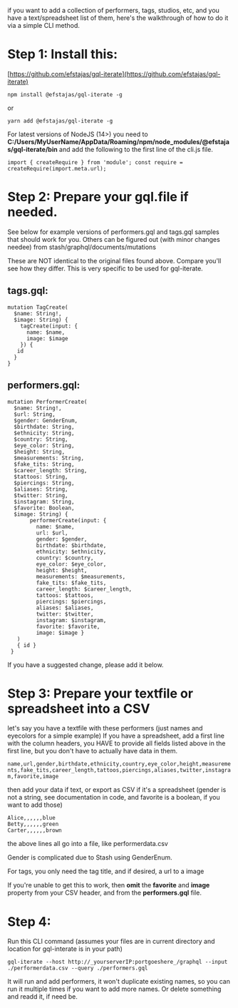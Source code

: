 if you want to add a collection of performers, tags, studios, etc, and you have a text/spreadsheet list of them, here's the walkthrough of how to do it via a simple CLI method.

# **Step 1: Install this:** 

[https://github.com/efstajas/gql-iterate](https://github.com/efstajas/gql-iterate)

`npm install @efstajas/gql-iterate -g`

or

`yarn add @efstajas/gql-iterate -g`

For latest versions of NodeJS (14>) you need to **C:/Users/MyUserName/AppData/Roaming/npm/node_modules/@efstajas/gql-iterate/bin** and add the following to the first line of the cli.js file.

`import { createRequire } from 'module'; const require = createRequire(import.meta.url);`

# **Step 2: Prepare your gql.file if needed.** 

See below for example versions of performers.gql and tags.gql samples that should work for you.
Others can be figured out (with minor changes needee) from stash/graphql/documents/mutations

These are NOT identical to the original files found above.  Compare you'll see how they differ.  This is very specific to be used for gql-iterate.

## **tags.gql:**

    mutation TagCreate( 
      $name: String!,
      $image: String) {
        tagCreate(input: { 
          name: $name,  
          image: $image 
        }) {
       id
      }
    }

## **performers.gql:**

    mutation PerformerCreate( 
      $name: String!, 
      $url: String, 
      $gender: GenderEnum, 
      $birthdate: String, 
      $ethnicity: String, 
      $country: String, 
      $eye_color: String, 
      $height: String, 
      $measurements: String, 
      $fake_tits: String, 
      $career_length: String, 
      $tattoos: String, 
      $piercings: String, 
      $aliases: String, 
      $twitter: String, 
      $instagram: String, 
      $favorite: Boolean, 
      $image: String) {
           performerCreate(input: { 
             name: $name, 
             url: $url, 
             gender: $gender, 
             birthdate: $birthdate, 
             ethnicity: $ethnicity, 
             country: $country, 
             eye_color: $eye_color, 
             height: $height, 
             measurements: $measurements, 
             fake_tits: $fake_tits, 
             career_length: $career_length, 
             tattoos: $tattoos,
             piercings: $piercings, 
             aliases: $aliases, 
             twitter: $twitter, 
             instagram: $instagram, 
             favorite: $favorite, 
             image: $image }
       ) 
       { id } 
     }


If you have a suggested change, please add it below.


# **Step 3: Prepare your textfile or spreadsheet into a CSV**

let's say you have a textfile with these performers (just names and eyecolors for a simple example)
If you have a spreadsheet, add a first line with the column headers, you HAVE to provide all fields listed above in the first line, but you don't have to actually have data in them. 

`name,url,gender,birthdate,ethnicity,country,eye_color,height,measurements,fake_tits,career_length,tattoos,piercings,aliases,twitter,instagram,favorite,image`

then add your data if text, or export as CSV if it's a spreadsheet
(gender is not a string, see documentation in code, and favorite is a boolean, if you want to add those)

    Alice,,,,,,blue
    Betty,,,,,,green
    Carter,,,,,,brown

the above lines all go into a file, like performerdata.csv


Gender is complicated due to Stash using GenderEnum.


For tags, you only need the tag title, and if desired, a url to a image

If you're unable to get this to work, then **omit** the **favorite** and **image** property from your CSV header, and from the **performers.gql** file.

# Step 4:
 Run this CLI command (assumes your files are in current directory and location for gql-interate is in your path)

`gql-iterate --host http://_yourserverIP:portgoeshere_/graphql --input ./performerdata.csv --query ./performers.gql`

It will run and add performers, it won't duplicate existing names, so you can run it multiple times if you want to add more names.  Or delete something and readd it, if need be.




